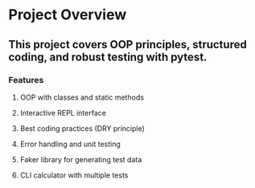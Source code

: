 # Project Overview

## This project covers OOP principles, structured coding, and robust testing with pytest.

### Features

1) OOP with classes and static methods

2) Interactive REPL interface

3) Best coding practices (DRY principle)

4) Error handling and unit testing

5) Faker library for generating test data 

6) CLI calculator with multiple tests

